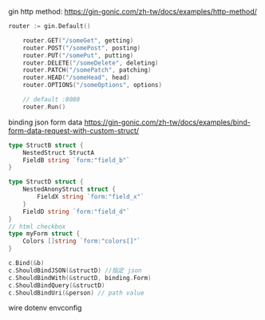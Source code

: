 gin http method: https://gin-gonic.com/zh-tw/docs/examples/http-method/

```go
router := gin.Default()

	router.GET("/someGet", getting)
	router.POST("/somePost", posting)
	router.PUT("/somePut", putting)
	router.DELETE("/someDelete", deleting)
	router.PATCH("/somePatch", patching)
	router.HEAD("/someHead", head)
	router.OPTIONS("/someOptions", options)

	// default :8080
	router.Run()
```

binding json form data
https://gin-gonic.com/zh-tw/docs/examples/bind-form-data-request-with-custom-struct/

```go
type StructB struct {
    NestedStruct StructA
    FieldB string `form:"field_b"`
}

type StructD struct {
    NestedAnonyStruct struct {
        FieldX string `form:"field_x"`
    }
    FieldD string `form:"field_d"`
}
// html checkbox
type myForm struct {
    Colors []string `form:"colors[]"`
}
```

```go
c.Bind(&b)
c.ShouldBindJSON(&structD) //指定 json
c.ShouldBindWith(&structD, binding.Form)
c.ShouldBindQuery(&structD)
c.ShouldBindUri(&person) // path value
```

wire
dotenv
envconfig
